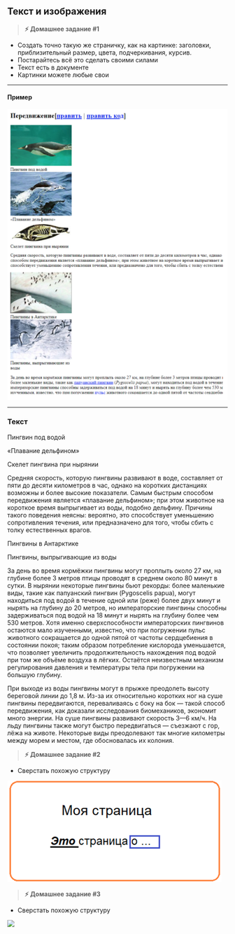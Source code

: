 
## Текст и изображения

> **⚡️ Домашнее задание #1**

- Создать точно такую же страничку, как на картинке: заголовки, приблизительный размер, цвета, подчеркивания, курсив.
- Постарайтесь всё это сделать своими силами
- Текст есть в документе
- Картинки можете любые свои

---

#### Пример

<img src="./img/img1.png" />

---

### Текст

Пингвин под водой

«Плавание дельфином»

Скелет пингвина при нырянии

Средняя скорость, которую пингвины развивают в воде, составляет от пяти до десяти километров в час, однако на коротких дистанциях возможны и более высокие показатели. Самым быстрым способом передвижения является «плавание дельфином»; при этом животное на короткое время выпрыгивает из воды, подобно дельфину. Причины такого поведения неясны: вероятно, это способствует уменьшению сопротивления течения, или предназначено для того, чтобы сбить с толку естественных врагов.

Пингвины в Антарктике

Пингвины, выпрыгивающие из воды

За день во время кормёжки пингвины могут проплыть около 27 км, на глубине более 3 метров птицы проводят в среднем около 80 минут в сутки. В нырянии некоторые пингвины бьют рекорды: более маленькие виды, такие как папуанский пингвин (Pygoscelis papua), могут находиться под водой в течение одной или (реже) более двух минут и нырять на глубину до 20 метров, но императорские пингвины способны задерживаться под водой на 18 минут и нырять на глубину более чем 530 метров. Хотя именно сверхспособности императорских пингвинов остаются мало изученными, известно, что при погружении пульс животного сокращается до одной пятой от частоты сердцебиения в состоянии покоя; таким образом потребление кислорода уменьшается, что позволяет увеличить продолжительность нахождения под водой при том же объёме воздуха в лёгких. Остаётся неизвестным механизм регулирования давления и температуры тела при погружении на большую глубину.

При выходе из воды пингвины могут в прыжке преодолеть высоту береговой линии до 1,8 м. Из-за их относительно коротких ног на суше пингвины передвигаются, переваливаясь с боку на бок — такой способ передвижения, как доказали исследования биомехаников, экономит много энергии. На суше пингвины развивают скорость 3—6 км/ч. На льду пингвины также могут быстро передвигаться — съезжают с гор, лёжа на животе. Некоторые виды преодолевают так многие километры между морем и местом, где обосновалась их колония.

> **⚡️ Домашнее задание #2**

- Сверстать похожую структуру

<img src="./img/img2.png" />


> **⚡️ Домашнее задание #3**

- Сверстать похожую структуру

<img src="./img/img3.png" />
